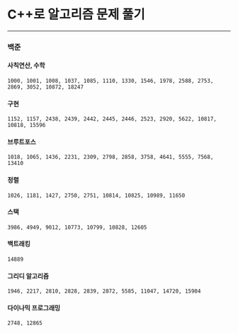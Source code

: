 # C++로 알고리즘 문제 풀기

---

### 백준

#### 사칙연산, 수학

```
1000, 1001, 1008, 1037, 1085, 1110, 1330, 1546, 1978, 2588, 2753, 2869, 3052, 10872, 18247
```

#### 구현

```
1152, 1157, 2438, 2439, 2442, 2445, 2446, 2523, 2920, 5622, 10817, 10818, 15596
```

#### 브루트포스

```
1018, 1065, 1436, 2231, 2309, 2798, 2858, 3758, 4641, 5555, 7568, 13410
```

#### 정렬

```
1026, 1181, 1427, 2750, 2751, 10814, 10825, 10989, 11650
```

#### 스택

```
3986, 4949, 9012, 10773, 10799, 10828, 12605
```

#### 백트래킹

```
14889
```

#### 그리디 알고리즘

```
1946, 2217, 2810, 2828, 2839, 2872, 5585, 11047, 14720, 15904
```

#### 다이나믹 프로그래밍

```
2748, 12865
```
